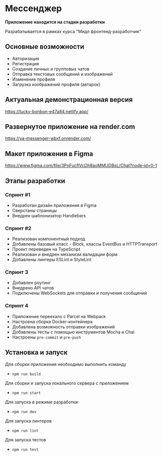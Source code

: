 # Мессенджер

**Приложение находится на стадии разработки**

Разрабатывается в рамках курса "Мидл фронтенд-разработчик"
## Основные возможности
* Авторизация
* Регистрация
* Создание личных и групповых чатов
* Отправка текстовых сообщений и изображений
* Изменение профиля
* Загрузка изображений профиля (автарок)
## Актуальная демонстрационная версия
https://lucky-bonbon-e47a84.netlify.app/
## Развернутое приложение на render.com
https://ya-messenger-wbxf.onrender.com/
## Макет приложения в Figma
https://www.figma.com/file/3PnFucflVcDh8aoMMUDBsL/Chat?node-id=0-1
## Этапы разработки
### Спринт #1
- Разработан дизайн приложения в Figma
- Сверстаны страницы
- Внедрен шаблонизатор Handlebars

### Спринт #2
- Реализован компонентный подход
- Добавлены базовый класс - Block, классы EventBus и HTTPTransport
- Проект переведен на TypeScript
- Реализован и внедрен механизм валидации форм
- Добавлены линтеры ESLint и StyleLint

### Спринт 3
- Добавлен роутинг
- Внедрено API чатов
- Подключены WebSockets для отправки и получения сообщений

### Спринт 4
- Приложение переехало с Parcel на Webpack
- Настроена сборка Docker-контейнера
- Добавлена возможность отправки изображений
- Добавлены тесты с помощью инструментов Mocha и Chai
- Настроены ```pre-commit``` и ```pre-push```
## Установка и запуск
Для сборки приложения необходимо выполнить команду
- ```npm run build```

Для сборки и запуска локального сервера с приложением
- ```npm run start```

Для запуска в режиме разработки
- ```npm run dev```

Для запуска линтеров
- ```npm run lint```

Для запуска тестов
- ```npm run test```

